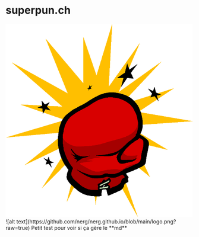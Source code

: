 # superpun.ch
<img src="logo.png"/>
![alt text](https://github.com/nerg/nerg.github.io/blob/main/logo.png?raw=true)
Petit test pour voir si ça gère le **md**